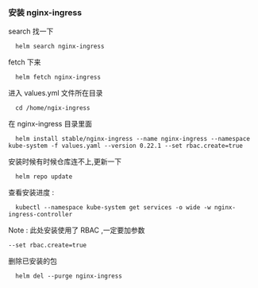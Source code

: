 ### 安装 nginx-ingress
search 找一下
```
  helm search nginx-ingress
```
fetch 下来
```
  helm fetch nginx-ingress
```
进入 values.yml 文件所在目录  
```
  cd /home/ngix-ingress
```
在 nginx-ingress 目录里面
```
  helm install stable/nginx-ingress --name nginx-ingress --namespace kube-system -f values.yaml --version 0.22.1 --set rbac.create=true
```
安装时候有时候仓库连不上,更新一下
```
  helm repo update
```
查看安装进度 :
```
  kubectl --namespace kube-system get services -o wide -w nginx-ingress-controller
```
Note : 此处安装使用了 RBAC ,一定要加参数
```
--set rbac.create=true
```
删除已安装的包
```
  helm del --purge nginx-ingress
```
